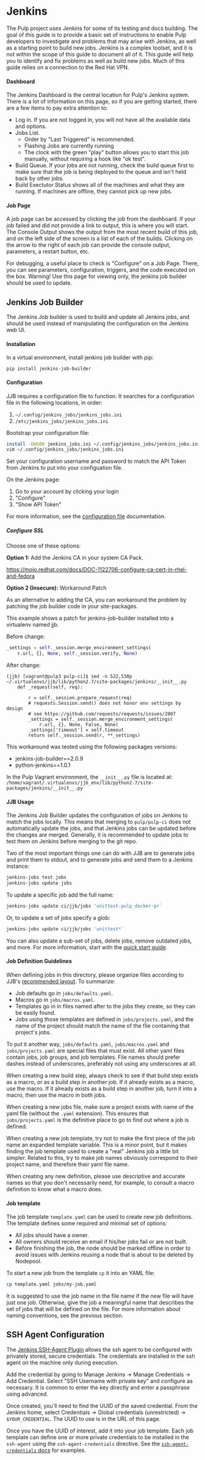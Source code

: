 # Jenkins

The Pulp project uses Jenkins for some of its testing and docs building. The goal of this guide is
to provide a basic set of instructions to enable Pulp developers to investigate and problems that
may arise with Jenkins, as well as a starting point to build new jobs. Jenkins is a complex
toolset, and it is not within the scope of this guide to document all of it. This guide will help
you to identify and fix problems as well as build new jobs. Much of this guide relies on a
connection
to the Red Hat VPN.

#### Dashboard

The Jenkins Dashboard is the central location for Pulp's Jenkins system. There is a lot of
information on this page, so if you are getting started, there are a few items to pay extra
attention to:
 - Log in. If you are not logged in, you will not have all the available data and options.
 - Jobs List.
   - Order by "Last Triggered" is recommended.
   - Flashing Jobs are currently running
   - The clock with the green "play" button allows you to start this job manually, without
       requiring a hook like "ok test".
 - Build Queue. If your jobs are not running, check the build queue first to make sure that the job
     is being deployed to the queue and isn't held back by other jobs.
 - Build Exectutor Status shows all of the machines and what they are running. If machines are
     offline, they cannot pick up new jobs.

#### Job Page

A job page can be accessed by clicking the job from the dashboard. If your job failed and did not
provide a link to output, this is where you will start. The Console Output shows the output from
the most recent build of this job, and on the left side of the screen is a list of each of the
builds. Clicking on the arrow to the right of each job can provide the console output, parameters,
a restart button, etc.

For debugging, a useful place to check is "Configure" on a Job Page. There, you can see parameters,
configuration, triggers, and the code executed on the box. Warning! Use this page for viewing only,
the jenkins job builder should be used to update.

## Jenkins Job Builder

The Jenkins Job builder is used to build and update all Jenkins jobs, and should be used instead of
manipulating the configuration on the Jenkins web UI.

#### Installation

In a virtual environment, install jenkins job builder with pip:

    pip install jenkins-job-builder

#### Configuration

JJB requires a configuration file to function. It searches for a configuration
file in the following locations, in order:

1. `~/.config/jenkins_jobs/jenkins_jobs.ini`
2. `/etc/jenkins_jobs/jenkins_jobs.ini`

Bootstrap your configuration file:

```sh
install -Dm600 jenkins_jobs.ini ~/.config/jenkins_jobs/jenkins_jobs.ini
vim ~/.config/jenkins_jobs/jenkins_jobs.ini
```

Set your configuration username and password to match the API Token from Jenkins to put into your
configuation file.

On the Jenkins page:
1. Go to your account by clicking your login
1. "Configure"
1. "Show API Token"


For more information, see the [configuration
file](https://docs.openstack.org/infra/jenkins-job-builder/execution.html)
documentation.

##### Configure SSL

Choose one of these options:

__Option 1:__ Add the Jenkins CA in your system CA Pack.

https://mojo.redhat.com/docs/DOC-1122706-configure-ca-cert-in-rhel-and-fedora

__Option 2 (Insecure):__ Workaround Patch

As an alternative to adding the CA, you can workaround the problem by patching the job builder
code in your site-packages.

This example shows a patch for jenkins-job-builder installed into a virtualenv named jjb.

Before change:

```python
_settings = self._session.merge_environment_settings(
    r.url, {}, None, self._session.verify, None)
```

After change:

```console
(jjb) [vagrant@pulp3 pulp-ci]$ sed -n 522,530p  ~/.virtualenvs/jjb/lib/python2.7/site-packages/jenkins/__init__.py
    def _request(self, req):

        r = self._session.prepare_request(req)
        # requests.Session.send() does not honor env settings by design
        # see https://github.com/requests/requests/issues/2807
        _settings = self._session.merge_environment_settings(
            r.url, {}, None, False, None)
        _settings['timeout'] = self.timeout
        return self._session.send(r, **_settings)
```

This workaround was tested using the following packages versions:

 - jenkins-job-builder==2.0.9
 - python-jenkins==1.0.1

In the Pulp Vagrant environment, the `__init__.py` file is located at:
`/home/vagrant/.virtualenvs/jjb_env/lib/python2.7/site-packages/jenkins/__init__.py`


#### JJB Usage

The Jenkins Job Builder updates the configuration of jobs on Jenkins to match the jobs locally.
This means that merging to `pulp/pulp-ci` does not automatically update the jobs, and that
Jenkins jobs can be updated before the changes are merged. Generally, it is recommended to update
jobs to test them on Jenkins before merging to the git repo.

Two of the most important things one can do with JJB are to generate jobs and print them to stdout,
and to generate jobs and send them to a Jenkins instance:

```sh
jenkins-jobs test jobs
jenkins-jobs update jobs
```

To update a specific job add the full name:

```sh
jenkins-jobs update ci/jjb/jobs 'unittest-pulp_docker-pr`
```

Or, to update a set of jobs specify a glob:

```sh
jenkins-jobs update ci/jjb/jobs 'unittest*`
```

You can also update a sub-set of jobs, delete jobs, remove outdated jobs, and
more. For more information, start with the [quick start
guide](https://docs.openstack.org/infra/jenkins-job-builder/quick-start.html).

#### Job Definition Guidelines

When defining jobs in this directory, please organize files according to JJB's
[recommended
layout](http://docs.openstack.org/infra/system-config/jjb.html#configuring-projects).
To summarize:

- Job defaults go in `jobs/defaults.yaml`.
- Macros go in `jobs/macros.yaml`.
- Templates go in in files named after to the jobs they create, so they can be
  easily found.
- Jobs using those templates are defined in `jobs/projects.yaml`, and the name
  of the project should match the name of the file containing that project's
  jobs.

To put it another way, `jobs/defaults.yaml`, `jobs/macros.yaml` and
`jobs/projects.yaml` are special files that must exist. All other yaml files
contain jobs, job groups, and job templates. File names should prefer dashes
instead of underscores, preferably not using any underscores at all.

When creating a new build step, always check to see if that build step exists as
a macro, or as a build step in another job. If it already exists as a macro, use
the macro. If it already exists as a build step in another job, turn it into a
macro, then use the macro in both jobs.

When creating a new jobs file, make sure a project exists with name of the yaml
file (without the `.yaml` extension). This ensures that `jobs/projects.yaml` is
the definitive place to go to find out where a job is defined.

When creating a new job template, try not to make the first piece of the job
name an expanded template variable. This is a minor point, but it makes finding
the job template used to create a "real" Jenkins job a little bit simpler.
Related to this, try to make job names obviously correspond to their project
name, and therefore their yaml file name.

When creating any new definition, please use descriptive and accurate names so
that you don't necessarily need, for example, to consult a macro definition to
know what a macro does.

#### Job template

The job template `template.yaml` can be used to create new job definitions. The
template defines some required and minimal set of options:

- All jobs should have a owner.
- All owners should receive an email if his/her jobs fail or are not built.
- Before finishing the job, the node should be marked offline in order to avoid
  issues with Jenkins reusing a node that is about to be deleted by Nodepool.

To start a new job from the template `cp` it into an YAML file:

```sh
cp template.yaml jobs/my-job.yaml
```

It is suggested to use the job name in the file name if the new file will have
just one job. Otherwise, give the job a meaningful name that describes the set
of jobs that will be defined on the file. For more information about naming
conventions, see the previous section.

## SSH Agent Configuration

The [Jenkins SSH-Agent
Plugin](https://wiki.jenkins-ci.org/display/JENKINS/SSH+Agent+Plugin) allows the
ssh agent to be configured with privately stored, secure credentials. The
credentials are installed in the ssh agent on the machine only during execution.

Add the credential by going to Manage Jenkins → Manage Credentials → Add
Credential. Select "SSH Username with private key" and configure as necessary.
It is common to enter the key directly and enter a passphrase using advanced.

Once created, you'll need to find the UUID of the saved credential. From the
Jenkins home, select Credentials → Global credentials (unrestricted) →
`$YOUR_CREDENTIAL`. The UUID to use is in the URL of this page.

Once you have the UUID of interest, add it into your job template. Each job
template can define one or more private credentials to be installed in the
`ssh-agent` using the `ssh-agent-credentials` directive. See the
[`ssh-agent-credentials`
docs](http://docs.openstack.org/infra/jenkins-job-builder/wrappers.html#wrappers.ssh-agent-credentials)
for examples.
